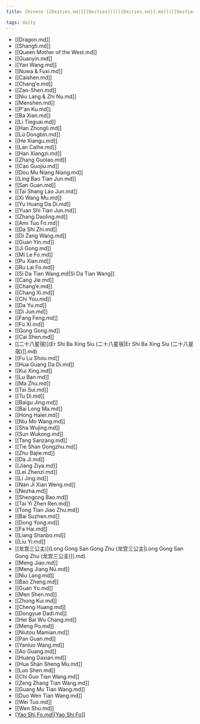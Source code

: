 ```yaml
---
title: Chinese [[Deities.md|[[[Deities]]]([[Deities.md]].md)]([[Deities.md|[Deities]]]([[Deities.md]].md).md)]([[Deities.md|[[Deities]]]([[Deities.md]].md)]([[Deities.md|[Deities]]]([[Deities.md]].md).md).md)

tags: deity
---
```


- [[Dragon.md]]
- [[Shangti.md]]
- [[Queen Mother of the West.md]]
- [[Guanyin.md]]
- [[Yan Wang.md]]
- [[Nuwa & Fuxi.md]]
- [[Caishen.md]]
- [[Chang'e.md]]
- [[Zao-Shen.md]]
- [[Niu Lang & Zhi Nu.md]]
- [[Menshen.md]]
- [[P'an Ku.md]]
- [[Ba Xian.md]]
- [[Li Tieguai.md]]
- [[Han Zhongli.md]]
- [[Lü Dongbin.md]]
- [[He Xiangu.md]]
- [[Lan Caihe.md]]
- [[Han Xiangzi.md]]
- [[Zhang Guolao.md]]
- [[Cao Guojiu.md]]
- [[Dou Mu Niang Niang.md]]
- [[Ling Bao Tian Jun.md]]
- [[San Guan.md]]
- [[Tai Shang Lao Jun.md]]
- [[Xi Wang Mu.md]]
- [[Yu Huang Da Di.md]]
- [[Yuan Shi Tian Jun.md]]
- [[Zhang Daoling.md]]
- [[Ami Tuo Fo.md]]
- [[Da Shi Zhi.md]]
- [[Di Zang Wang.md]]
- [[Guan Yin.md]]
- [[Ji Gong.md]]
- [[Mi Le Fo.md]]
- [[Pu Xian.md]]
- [[Ru Lai Fo.md]]
- [[Si Da Tian Wang.md|Si Da Tian Wang]]
- [[Cang Jie.md]]
- [[Chang’e.md]]
- [[Chang Xi.md]]
- [[Chi You.md]]
- [[Da Yu.md]]
- [[Di Jun.md]]
- [[Fang Feng.md]]
- [[Fu Xi.md]]
- [[Gong Gong.md]]
- [[Cai Shen.md]]
- [[二十八星宿)](Er Shi Ba Xing Siu (二十八星宿|Er Shi Ba Xing Siu (二十八星宿)]].md)
- [[Fu Lu Shou.md]]
- [[Hua Guang Da Di.md]]
- [[Kui Xing.md]]
- [[Lu Ban.md]]
- [[Ma Zhu.md]]
- [[Tai Sui.md]]
- [[Tu Di.md]]
- [[Baigu Jing.md]]
- [[Bai Long Ma.md]]
- [[Hong Haier.md]]
- [[Niu Mo Wang.md]]
- [[Sha Wujing.md]]
- [[Sun Wukong.md]]
- [[Tang Sanzang.md]]
- [[Tie Shan Gongzhu.md]]
- [[Zhu Bajie.md]]
- [[Da Ji.md]]
- [[Jiang Ziya.md]]
- [[Lei Zhenzi.md]]
- [[Li Jing.md]]
- [[Nan Ji Xian Weng.md]]
- [[Nezha.md]]
- [[Shengong Bao.md]]
- [[Tai Yi Zhen Ren.md]]
- [[Tong Tian Jiao Zhu.md]]
- [[Bai Suzhen.md]]
- [[Dong Yong.md]]
- [[Fa Hai.md]]
- [[Liang Shanbo.md]]
- [[Liu Yi.md]]
- [[龙宫三公主)](Long Gong San Gong Zhu (龙宫三公主|Long Gong San Gong Zhu (龙宫三公主)]].md)
- [[Meng Jiao.md]]
- [[Meng Jiang Nü.md]]
- [[Niu Lang.md]]
- [[Bao Zheng.md]]
- [[Guan Yu.md]]
- [[Men Shen.md]]
- [[Zhong Kui.md]]
- [[Cheng Huang.md]]
- [[Dongyue Dadi.md]]
- [[Hei Bai Wu Chang.md]]
- [[Meng Po.md]]
- [[Niutou Mamian.md]]
- [[Pan Guan.md]]
- [[Yanluo Wang.md]]
- [[Ao Guang.md]]
- [[Huang Daxian.md]]
- [[Hua Shan Sheng Mu.md]]
- [[Luo Shen.md]]
- [[Chi Guo Tian Wang.md]]
- [[Zeng Zhang Tian Wang.md]]
- [[Guang Mu Tian Wang.md]]
- [[Duo Wen Tian Wang.md]]
- [[Wei Tuo.md]]
- [[Wen Shu.md]]
- [[Yao Shi Fo.md|[Yao Shi Fo]]](Yao%20Shi%20Fo.md)